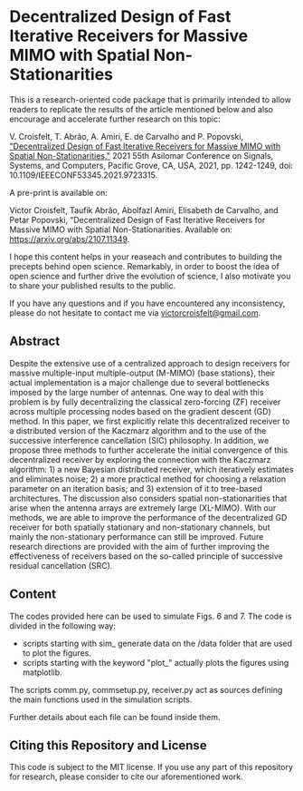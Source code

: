 # Decentralized Design of Fast Iterative Receivers for Massive MIMO with Spatial Non-Stationarities
This is a research-oriented code package that is primarily intended to allow readers to replicate the results of the article mentioned below and also encourage and accelerate further research on this topic:

V. Croisfelt, T. Abrão, A. Amiri, E. de Carvalho and P. Popovski, ["Decentralized Design of Fast Iterative Receivers for Massive MIMO with Spatial Non-Stationarities,"](https://ieeexplore.ieee.org/document/9723315) 2021 55th Asilomar Conference on Signals, Systems, and Computers, Pacific Grove, CA, USA, 2021, pp. 1242-1249, doi: 10.1109/IEEECONF53345.2021.9723315.

A pre-print is available on:

Victor Croisfelt, Taufik Abrão, Abolfazl Amiri, Elisabeth de Carvalho, and Petar Popovski, “Decentralized Design of Fast Iterative Receivers for Massive MIMO with Spatial Non-Stationarities. Available on: https://arxiv.org/abs/2107.11349.

I hope this content helps in your reaseach and contributes to building the precepts behind open science. Remarkably, in order to boost the idea of open science and further drive the evolution of science, I also motivate you to share your published results to the public.

If you have any questions and if you have encountered any inconsistency, please do not hesitate to contact me via victorcroisfelt@gmail.com.

## Abstract
Despite the extensive use of a centralized approach to design receivers for massive multiple-input multiple-output (M-MIMO) {base stations}, their actual implementation is a major challenge due to several bottlenecks imposed by the large number of antennas. One way to deal with this problem is by fully decentralizing the classical zero-forcing (ZF) receiver across multiple processing nodes based on the gradient descent (GD) method. In this paper, we first explicitly relate this decentralized receiver to a distributed version of the Kaczmarz algorithm and to the use of the successive interference cancellation (SIC) philosophy. In addition, we propose three methods to further accelerate the initial convergence of this decentralized receiver by exploring the connection with the Kaczmarz algorithm: 1) a new Bayesian distributed receiver, which iteratively estimates and eliminates noise; 2) a more practical method for choosing a relaxation parameter on an iteration basis; and 3) extension of it to tree-based architectures. The discussion also considers spatial non-stationarities that arise when the antenna arrays are extremely large (XL-MIMO). With our methods, we are able to improve the performance of the decentralized GD receiver for both spatially stationary and non-stationary channels, but mainly the non-stationary performance can still be improved. Future research directions are provided with the aim of further improving the effectiveness of receivers based on the so-called principle of successive residual cancellation (SRC).

## Content
The codes provided here can be used to simulate Figs. 6 and 7. The code is divided in the following way:
  - scripts starting with sim_ generate data on the /data folder that are used to plot the figures.
  - scripts starting with the keyword "plot_" actually plots the figures using matplotlib.

The scripts comm.py, commsetup.py, receiver.py act as sources defining the main functions used in the simulation scripts.

Further details about each file can be found inside them.

## Citing this Repository and License
This code is subject to the MIT license. If you use any part of this repository for research, please consider to cite our aforementioned work.

